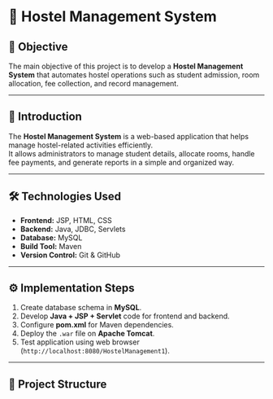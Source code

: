 # 🏨 Hostel Management System

## 📌 Objective
The main objective of this project is to develop a **Hostel Management System** that automates hostel operations such as student admission, room allocation, fee collection, and record management.

---

## 📖 Introduction
The **Hostel Management System** is a web-based application that helps manage hostel-related activities efficiently.  
It allows administrators to manage student details, allocate rooms, handle fee payments, and generate reports in a simple and organized way.

---

## 🛠️ Technologies Used
- **Frontend:** JSP, HTML, CSS  
- **Backend:** Java, JDBC, Servlets  
- **Database:** MySQL  
- **Build Tool:** Maven  
- **Version Control:** Git & GitHub  

---

## ⚙️ Implementation Steps
1. Create database schema in **MySQL**.  
2. Develop **Java + JSP + Servlet** code for frontend and backend.  
3. Configure **pom.xml** for Maven dependencies.  
4. Deploy the `.war` file on **Apache Tomcat**.  
5. Test application using web browser (`http://localhost:8080/HostelManagement1`).  

---

## 📂 Project Structure
